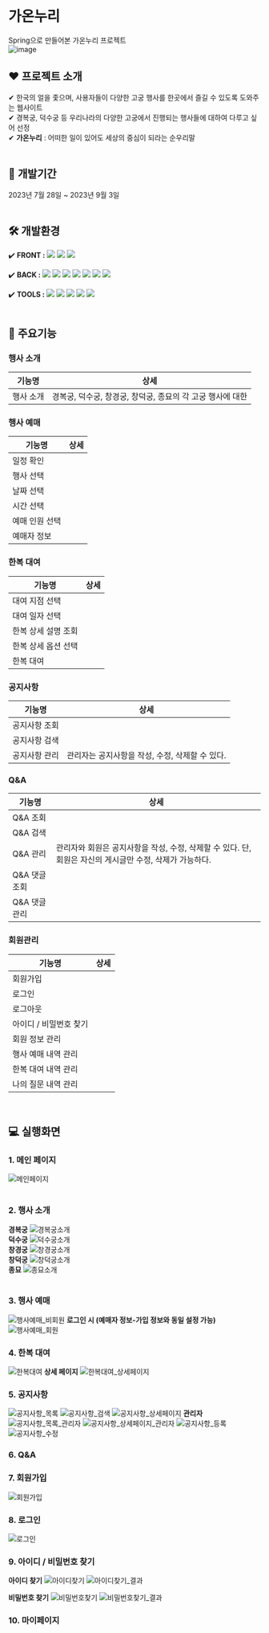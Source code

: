 # 가온누리
Spring으로 만들어본 가온누리 프로젝트
<br>
![image](https://github.com/Ennakoida/GaonNuriSpring/assets/134674257/9c3d760d-06c1-4799-9465-1069191a91d4)

## ❤️ 프로젝트 소개
✔ 한국의 얼을 좇으며, 사용자들이 다양한 고궁 행사를 한곳에서 즐길 수 있도록 도와주는 웹사이트<br>
✔ 경복궁, 덕수궁 등 우리나라의 다양한 고궁에서 진행되는 행사들에 대하여 다루고 싶어 선정<br>
✔ **가온누리** : 어떠한 일이 있어도 세상의 중심이 되라는 순우리말
<br><br>

## 📅 개발기간
2023년 7월 28일 ~ 2023년 9월 3일
<br><br>

## 🛠️ 개발환경
:heavy_check_mark: **FRONT :** 
<img src="https://img.shields.io/badge/HTML5-E34F26?style=flat-square&logo=HTML5&logoColor=white"/></a>
<img src="https://img.shields.io/badge/CSS3-1572B6?style=flat-square&logo=CSS3&logoColor=white"/></a>
<img src="https://img.shields.io/badge/JavaScript-F7DF1E?style=flat-square&logo=JavaScript&logoColor=white"/></a>

:heavy_check_mark: **BACK :** 
<img src="https://img.shields.io/badge/Apache%20Tomcat-F8DC75?style=flat&logo=Apache%20Tomcat&logoColor=white"/></a>
<img src="https://img.shields.io/badge/Oracle-F80000?style=flat&logo=Oracle&logoColor=white"></a>
<img src="https://img.shields.io/badge/apachemaven-C71A36?style=flat-square&logo=apachemaven&logoColor=white"/></a>
<img src="https://img.shields.io/badge/JAVA-4682B4?style=flat&logo=JAVA&logoColor=white"/></a>
<img src="https://img.shields.io/badge/Mybatis-000000?style=flat&logo=Mybatis&logoColor=white"/></a>
<img src="https://img.shields.io/badge/JSP-000000?style=flat&logo=JSP&logoColor=white"/></a>
<img src="https://img.shields.io/badge/jquery-0769AD?style=flat&logo=jquery&logoColor=white"/></a>

:heavy_check_mark: **TOOLS :** 
<img src="https://img.shields.io/badge/eclipseide-2C2255?style=flat-square&logo=eclipseidep&logoColor=white"/></a>
<img src="https://img.shields.io/badge/spring-6DB33F?style=flat-square&logo=spring&logoColor=white"/></a>
<img src="https://img.shields.io/badge/visualstudiocode-007ACC?style=flat-square&logo=visualstudiocode&logoColor=white"/></a>
<img src="https://img.shields.io/badge/GitHub-181717?style=flat&logo=GitHub&logoColor=white" /><a>
<img src="https://img.shields.io/badge/intellijidea-000000?style=flat-square&logo=intellijidea&logoColor=white"/></a>
<br><br>

## 💙 주요기능
### 행사 소개
기능명 | 상세
--|--
행사 소개 | 경복궁, 덕수궁, 창경궁, 창덕궁, 종묘의 각 고궁 행사에 대한 

### 행사 예매
기능명 | 상세
--|--
일정 확인 |
행사 선택 |
날짜 선택 |
시간 선택 |
예매 인원 선택 |
예매자 정보 |

### 한복 대여
기능명 | 상세
--|--
대여 지점 선택 |
대여 일자 선택 |
한복 상세 설명 조회 |
한복 상세 옵션 선택 |
한복 대여 |

### 공지사항
기능명 | 상세
--|--
공지사항 조회 | 
공지사항 검색 |
공지사항 관리 | 관리자는 공지사항을 작성, 수정, 삭제할 수 있다. 
       
### Q&A
기능명 | 상세
--|--
Q&A 조회 |
Q&A 검색 |
Q&A 관리 | 관리자와 회원은 공지사항을 작성, 수정, 삭제할 수 있다. 단, 회원은 자신의 게시글만 수정, 삭제가 가능하다.
Q&A 댓글 조회 |
Q&A 댓글 관리 |

### 회원관리
기능명 | 상세
--|--
회원가입 | 
로그인 | 
로그아웃 |
아이디 / 비밀번호 찾기 | 
회원 정보 관리 | 
행사 예매 내역 관리 | 
한복 대여 내역 관리 | 
나의 질문 내역 관리 | 
<br>

## 💻 실행화면
### 1. 메인 페이지
![메인페이지](https://github.com/Ennakoida/GaonNuriSpring/assets/134674257/00fda2b2-86cb-4c6d-9cb2-bf7b9ef15a16)
<br><br>

### 2. 행사 소개
**경복궁**
![경복궁소개](https://github.com/Ennakoida/GaonNuriSpring/assets/134674257/af670d4a-fafb-4a03-8f73-f40addd1a3ee)
<br>
**덕수궁**
![덕수궁소개](https://github.com/Ennakoida/GaonNuriSpring/assets/134674257/f582b079-ef9a-4c79-a98d-25dc72a9b933)
<br>
**창경궁**
![창경궁소개](https://github.com/Ennakoida/GaonNuriSpring/assets/134674257/a5faf645-3e9b-4d31-84d4-b401a2bce945)
<br>
**창덕궁**
![창덕궁소개](https://github.com/Ennakoida/GaonNuriSpring/assets/134674257/a79a3b53-182d-48ca-be52-631f0f19a9ed)
<br>
**종묘**
![종묘소개](https://github.com/Ennakoida/GaonNuriSpring/assets/134674257/3ae755f1-9937-4cd7-abdc-b8d5bce98dbb)
<br><br>

### 3. 행사 예매
![행사예매_비회원](https://github.com/Ennakoida/GaonNuriSpring/assets/134674257/4a7158c4-0f84-46af-b092-c1cb018e059e)
**로그인 시 (예매자 정보-가입 정보와 동일 설정 가능)**
![행사예매_회원](https://github.com/Ennakoida/GaonNuriSpring/assets/134674257/6178f8bd-8716-4312-b4f0-dc274502b53e)

### 4. 한복 대여
![한복대여](https://github.com/Ennakoida/GaonNuriSpring/assets/134674257/f89dae99-5832-4f5f-96df-75c05a7dbf10)
**상세 페이지**
![한복대여_상세페이지](https://github.com/Ennakoida/GaonNuriSpring/assets/134674257/ed65a0d4-3d8a-457d-9946-15bbd3e75ec1)

### 5. 공지사항
![공지사항_목록](https://github.com/Ennakoida/GaonNuriSpring/assets/134674257/76d3a89b-bcb1-4ce1-84e7-344a4d31f320)
![공지사항_검색](https://github.com/Ennakoida/GaonNuriSpring/assets/134674257/12abbecf-925f-490d-9d06-d4fedce7143f)
![공지사항_상세페이지](https://github.com/Ennakoida/GaonNuriSpring/assets/134674257/01e9df54-762b-4a22-9be6-0037c46eff5e)
**관리자**
![공지사항_목록_관리자](https://github.com/Ennakoida/GaonNuriSpring/assets/134674257/d1491892-ae1f-42b6-96a5-9ebf3759827c)
![공지사항_상세페이지_관리자](https://github.com/Ennakoida/GaonNuriSpring/assets/134674257/9f9b35ce-b73c-49a5-849f-06aedfdda9b2)
![공지사항_등록](https://github.com/Ennakoida/GaonNuriSpring/assets/134674257/b747ea6f-4f5e-4476-a596-122e2fc7cb0d)
![공지사항_수정](https://github.com/Ennakoida/GaonNuriSpring/assets/134674257/e9d9eee8-109d-4925-ba21-19a7a2edae85)

### 6. Q&A

### 7. 회원가입
![회원가입](https://github.com/Ennakoida/GaonNuriSpring/assets/134674257/8dada225-dbf5-4b2f-8af3-46535d5f4530)

### 8. 로그인
![로그인](https://github.com/Ennakoida/GaonNuriSpring/assets/134674257/8333d236-577d-475f-9aec-8a21eb11c3cd)

### 9. 아이디 / 비밀번호 찾기
**아이디 찾기**
![아이디찾기](https://github.com/Ennakoida/GaonNuriSpring/assets/134674257/ebdb48c3-9c3f-485d-9a51-2871b98da2a9)
![아이디찾기_결과](https://github.com/Ennakoida/GaonNuriSpring/assets/134674257/893832e0-cc00-4402-bce1-1b1048709d7e)

**비밀번호 찾기**
![비밀번호찾기](https://github.com/Ennakoida/GaonNuriSpring/assets/134674257/31cf80e0-a4a1-48c2-a33a-17ca574c9c0c)
![비밀번호찾기_결과](https://github.com/Ennakoida/GaonNuriSpring/assets/134674257/4db68e00-7c30-485a-8072-d6ded95fa5cd)

### 10. 마이페이지

